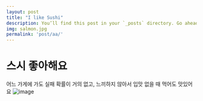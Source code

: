 ```yaml
---
layout: post
title: "I like Sushi"
description: You’ll find this post in your `_posts` directory. Go ahead and edit it and re-build the site to see your changes. # Add post description (optional)
img: salmon.jpg
permalink: 'post/aa/'
---
```

# 스시 좋아해요
어느 가게에 가도 실패 확률이 거의 없고, 느끼하지 않아서 입맛 없을 때 먹어도 맛있어요
![image](https://user-images.githubusercontent.com/73879325/207511604-43b52012-3c92-42b2-bdcb-9c06ffd19905.png)
